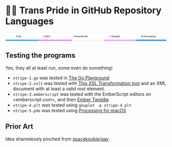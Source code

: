 # 🏳️‍⚧ Trans Pride in GitHub Repository Languages

![Screenshot, showing Go in blue, XSLT in pink, EmberScript in off-white, Gnuplot in a slightly paler pink, and Processing in a slightly darker blue](screenshot.png)

## Testing the programs

Yes, they all at least run, some even do something!

- `stripe-1.go` was tested in [The Go Playground](https://play.golang.org/p/YgsgePLPlLd)
- `stripe-2.xslt` was tested with [This XSL Transformation tool](http://www.utilities-online.info/xsltransformation/) and an XML document with at least a valid root element.
- `stripe-3.emberscript` was tested with the EmberScript editors on <emberscript.com>, and then [Ember Twiddle](https://ember-twiddle.com)
- `stripe-4.plt` was tested using `gnuplot -p stripe-4.plt`
- `stripe-5.pde` was tested using [Processing for macOS](https://processing.org)

## Prior Art

Idea shamelessly pinched from [spacekookie/gay](https://github.com/spacekookie/gay)
